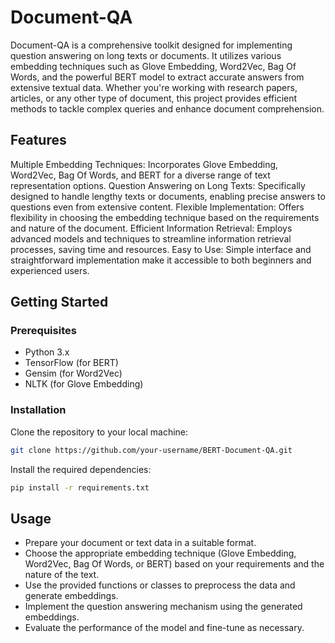 # Document-QA

Document-QA is a comprehensive toolkit designed for implementing question answering on long texts or documents. It utilizes various embedding techniques such as Glove Embedding, Word2Vec, Bag Of Words, and the powerful BERT model to extract accurate answers from extensive textual data. Whether you're working with research papers, articles, or any other type of document, this project provides efficient methods to tackle complex queries and enhance document comprehension.

## Features
Multiple Embedding Techniques: Incorporates Glove Embedding, Word2Vec, Bag Of Words, and BERT for a diverse range of text representation options.
Question Answering on Long Texts: Specifically designed to handle lengthy texts or documents, enabling precise answers to questions even from extensive content.
Flexible Implementation: Offers flexibility in choosing the embedding technique based on the requirements and nature of the document.
Efficient Information Retrieval: Employs advanced models and techniques to streamline information retrieval processes, saving time and resources.
Easy to Use: Simple interface and straightforward implementation make it accessible to both beginners and experienced users.

## Getting Started
### Prerequisites
* Python 3.x
* TensorFlow (for BERT)
* Gensim (for Word2Vec)
* NLTK (for Glove Embedding)

### Installation
Clone the repository to your local machine:
```bash
git clone https://github.com/your-username/BERT-Document-QA.git
```
Install the required dependencies:
```bash
pip install -r requirements.txt
```

## Usage
* Prepare your document or text data in a suitable format.
* Choose the appropriate embedding technique (Glove Embedding, Word2Vec, Bag Of Words, or BERT) based on your requirements and the nature of the text.
* Use the provided functions or classes to preprocess the data and generate embeddings.
* Implement the question answering mechanism using the generated embeddings.
* Evaluate the performance of the model and fine-tune as necessary.
